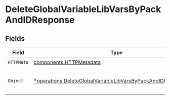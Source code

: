 # DeleteGlobalVariableLibVarsByPackAndIDResponse


## Fields

| Field                                                                                                                                           | Type                                                                                                                                            | Required                                                                                                                                        | Description                                                                                                                                     |
| ----------------------------------------------------------------------------------------------------------------------------------------------- | ----------------------------------------------------------------------------------------------------------------------------------------------- | ----------------------------------------------------------------------------------------------------------------------------------------------- | ----------------------------------------------------------------------------------------------------------------------------------------------- |
| `HTTPMeta`                                                                                                                                      | [components.HTTPMetadata](../../models/components/httpmetadata.md)                                                                              | :heavy_check_mark:                                                                                                                              | N/A                                                                                                                                             |
| `Object`                                                                                                                                        | [*operations.DeleteGlobalVariableLibVarsByPackAndIDResponseBody](../../models/operations/deleteglobalvariablelibvarsbypackandidresponsebody.md) | :heavy_minus_sign:                                                                                                                              | a list of Global Variable objects                                                                                                               |
